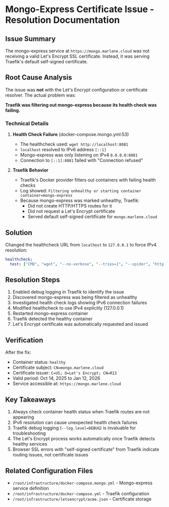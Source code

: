# Mongo-Express Certificate Issue - Resolution Documentation

## Issue Summary

The mongo-express service at `https://mongo.marlene.cloud` was not receiving a valid Let's Encrypt SSL certificate. Instead, it was serving Traefik's default self-signed certificate.

## Root Cause Analysis

The issue was **not** with the Let's Encrypt configuration or certificate resolver. The actual problem was:

**Traefik was filtering out mongo-express because its health check was failing.**

### Technical Details

1. **Health Check Failure** (docker-compose.mongo.yml:53)
   - The healthcheck used: `wget http://localhost:8081`
   - `localhost` resolved to IPv6 address `[::1]`
   - Mongo-express was only listening on IPv4 `0.0.0.0:8081`
   - Connection to `[::1]:8081` failed with "Connection refused"

2. **Traefik Behavior**
   - Traefik's Docker provider filters out containers with failing health checks
   - Log showed: `Filtering unhealthy or starting container container=mongo-express`
   - Because mongo-express was marked unhealthy, Traefik:
     - Did not create HTTP/HTTPS routes for it
     - Did not request a Let's Encrypt certificate
     - Served default self-signed certificate for `mongo.marlene.cloud`

## Solution

Changed the healthcheck URL from `localhost` to `127.0.0.1` to force IPv4 resolution:

```yaml
healthcheck:
  test: ["CMD", "wget", "--no-verbose", "--tries=1", "--spider", "http://127.0.0.1:8081"]
```

## Resolution Steps

1. Enabled debug logging in Traefik to identify the issue
2. Discovered mongo-express was being filtered as unhealthy
3. Investigated health check logs showing IPv6 connection failures
4. Modified healthcheck to use IPv4 explicitly (127.0.0.1)
5. Restarted mongo-express container
6. Traefik detected the healthy container
7. Let's Encrypt certificate was automatically requested and issued

## Verification

After the fix:
- Container status: `healthy`
- Certificate subject: `CN=mongo.marlene.cloud`
- Certificate issuer: `C=US; O=Let's Encrypt; CN=R13`
- Valid period: Oct 14, 2025 to Jan 12, 2026
- Service accessible at: `https://mongo.marlene.cloud`

## Key Takeaways

1. Always check container health status when Traefik routes are not appearing
2. IPv6 resolution can cause unexpected health check failures
3. Traefik debug logging (`--log.level=DEBUG`) is invaluable for troubleshooting
4. The Let's Encrypt process works automatically once Traefik detects healthy services
5. Browser SSL errors with "self-signed certificate" from Traefik indicate routing issues, not certificate issues

## Related Configuration Files

- `/root/infrastructure/docker-compose.mongo.yml` - Mongo-express service definition
- `/root/infrastructure/docker-compose.yml` - Traefik configuration
- `/root/infrastructure/letsencrypt/acme.json` - Certificate storage

